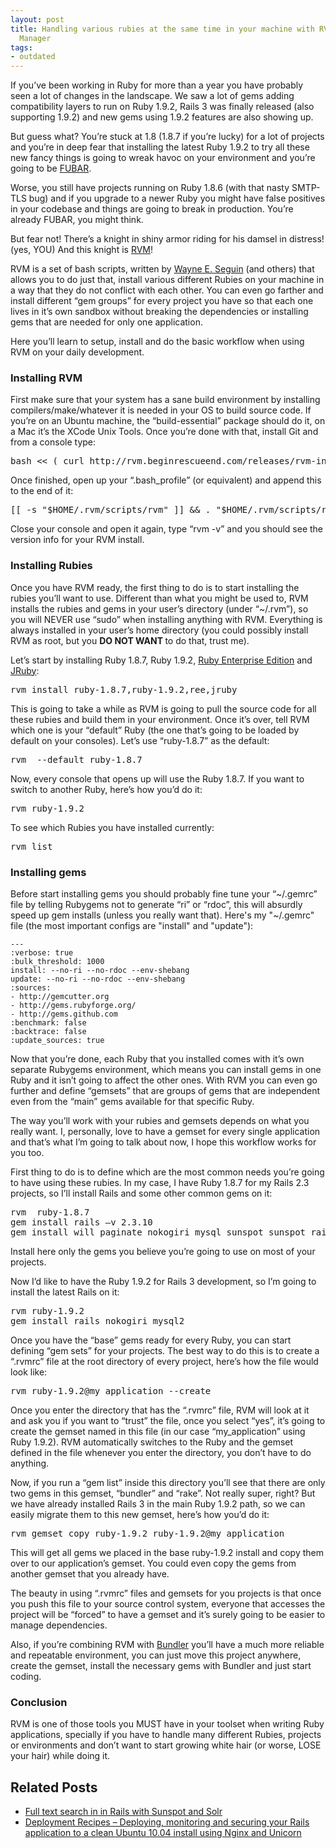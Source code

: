 ```yaml
---
layout: post
title: Handling various rubies at the same time in your machine with RVM – Ruby Version
  Manager
tags:
- outdated
---
```


If you’ve been working in Ruby for more than a year you have probably seen a lot of changes in the landscape. We saw a lot of gems adding compatibility layers to run on Ruby 1.9.2, Rails 3 was finally released (also supporting 1.9.2) and new gems using 1.9.2 features are also showing up.

But guess what? You’re stuck at 1.8 (1.8.7 if you’re lucky) for a lot of projects and you’re in deep fear that installing the latest Ruby 1.9.2 to try all these new fancy things is going to wreak havoc on your environment and you’re going to be <a href="http://en.wikipedia.org/wiki/FUBAR">FUBAR</a>.

Worse, you still have projects running on Ruby 1.8.6 (with that nasty SMTP-TLS bug) and if you upgrade to a newer Ruby you might have false positives in your codebase and things are going to break in production. You’re already FUBAR, you might think.

But fear not! There’s a knight in shiny armor riding for his damsel in distress! (yes, YOU) And this knight is <a href="http://rvm.beginrescueend.com/">RVM</a>!

RVM is a set of bash scripts, written by <a href="http://twitter.com/#!/wayneeseguin">Wayne E. Seguin</a> (and others) that allows you to do just that, install various different Rubies on your machine in a way that they do not conflict with each other. You can even go farther and install different “gem groups” for every project you have so that each one lives in it’s own sandbox without breaking the dependencies or installing gems that are needed for only one application.

Here you’ll learn to setup, install and do the basic workflow when using RVM on your daily development.

<h3>Installing RVM</h3>

First make sure that your system has a sane build environment by installing compilers/make/whatever it is needed in your OS to build source code. If you’re on an Ubuntu machine, the “build-essential” package should do it, on a Mac it’s the XCode Unix Tools. Once you’re done with that, install Git and from a console type:

<pre class="brush:shell">bash &lt;&lt; ( curl http://rvm.beginrescueend.com/releases/rvm-install-head )</pre>

Once finished, open up your “.bash_profile” (or equivalent) and append this to the end of it:

<pre class="brush:shell">[[ -s "$HOME/.rvm/scripts/rvm" ]] &amp;&amp; . "$HOME/.rvm/scripts/rvm"</pre>

Close your console and open it again, type “rvm -v” and you should see the version info for your RVM install.

<h3>Installing Rubies</h3>

Once you have RVM ready, the first thing to do is to start installing the rubies you’ll want to use. Different than what you might be used to, RVM installs the rubies and gems in your user’s directory (under “~/.rvm”), so you will NEVER use “sudo” when installing anything with RVM. Everything is always installed in your user’s home directory (you could possibly install RVM as root, but you <strong>DO NOT WANT </strong>to do that, trust me).

Let’s start by installing Ruby 1.8.7, Ruby 1.9.2, <a href="http://www.rubyenterpriseedition.com/">Ruby Enterprise Edition</a> and <a href="http://www.jruby.org/">JRuby</a>:

<pre class="brush:shell">rvm install ruby-1.8.7,ruby-1.9.2,ree,jruby</pre>

This is going to take a while as RVM is going to pull the source code for all these rubies and build them in your environment. Once it’s over, tell RVM which one is your “default” Ruby (the one that’s going to be loaded by default on your consoles). Let’s use “ruby-1.8.7” as the default:

<pre class="brush:shell">rvm  --default ruby-1.8.7</pre>

Now, every console that opens up will use the Ruby 1.8.7. If you want to switch to another Ruby, here’s how you’d do it:

<pre class="brush:shell">rvm ruby-1.9.2</pre>

To see which Rubies you have installed currently:

<pre class="brush:shell">rvm list</pre>

<h3>Installing gems</h3>

Before start installing gems you should probably fine tune your “~/.gemrc” file by telling Rubygems not to generate “ri” or “rdoc”, this will absurdly speed up gem installs (unless you really want that). Here's my "~/.gemrc" file (the most important configs are "install" and "update"):

<pre><code>---
:verbose: true
:bulk_threshold: 1000
install: --no-ri --no-rdoc --env-shebang
update: --no-ri --no-rdoc --env-shebang
:sources:
- http://gemcutter.org
- http://gems.rubyforge.org/
- http://gems.github.com
:benchmark: false
:backtrace: false
:update_sources: true</code></pre>

Now that you’re done, each Ruby that you installed comes with it’s own separate Rubygems environment, which means you can install gems in one Ruby and it isn’t going to affect the other ones. With RVM you can even go further and define “gemsets” that are groups of gems that are independent even from the “main” gems available for that specific Ruby.

The way you’ll work with your rubies and gemsets depends on what you really want. I, personally, love to have a gemset for every single application and that’s what I’m going to talk about now, I hope this workflow works for you too.

First thing to do is to define which are the most common needs you’re going to have using these rubies. In my case, I have Ruby 1.8.7 for my Rails 2.3 projects, so I’ll install Rails and some other common gems on it:

<pre class="brush:shell">rvm  ruby-1.8.7
gem install rails –v 2.3.10
gem install will_paginate nokogiri mysql sunspot sunspot_rails</pre>

Install here only the gems you believe you’re going to use on most of your projects.

Now I’d like to have the Ruby 1.9.2 for Rails 3 development, so I’m going to install the latest Rails on it:

<pre class="brush:shell">rvm ruby-1.9.2
gem install rails nokogiri mysql2</pre>

Once you have the “base” gems ready for every Ruby, you can start defining “gem sets” for your projects. The best way to do this is to create a “.rvmrc” file at the root directory of every project, here’s how the file would look like:

<pre class="brush:shell">rvm ruby-1.9.2@my_application --create</pre>

Once you enter the directory that has the “.rvmrc” file, RVM will look at it and ask you if you want to “trust” the file, once you select “yes”, it’s going to create the gemset named in this file (in our case “my_application” using Ruby 1.9.2). RVM automatically switches to the Ruby and the gemset defined in the file whenever you enter the directory, you don’t have to do anything.

Now, if you run a “gem list” inside this directory you’ll see that there are only two gems in this gemset, “bundler” and “rake”. Not really super, right? But we have already installed Rails 3 in the main Ruby 1.9.2 path, so we can easily migrate them to this new gemset, here’s how you’d do it:

<pre class="brush:shell">rvm gemset copy ruby-1.9.2 ruby-1.9.2@my_application</pre>

This will get all gems we placed in the base ruby-1.9.2 install and copy them over to our application’s gemset. You could even copy the gems from another gemset that you already have.

The beauty in using “.rvmrc” files and gemsets for you projects is that once you push this file to your source control system, everyone that accesses the project will be “forced” to have a gemset and it’s surely going to be easier to manage dependencies.

Also, if you’re combining RVM with <a href="http://gembundler.com/">Bundler</a> you’ll have a much more reliable and repeatable environment, you can just move this project anywhere, create the gemset, install the necessary gems with Bundler and just start coding.

<h3>Conclusion</h3>

RVM is one of those tools you MUST have in your toolset when writing Ruby applications, specially if you have to handle many different Rubies, projects or environments and don’t want to start growing white hair (or worse, LOSE your hair) while doing it.

<h2>Related Posts</h2>

<ul>
<li> <a href="http://techbot.me/2011/01/full-text-search-in-in-rails-with-sunspot-and-solr/">Full text search in in Rails with Sunspot and Solr </a> </li>
<li> <a href="http://techbot.me/2010/08/deployment-recipes-deploying-monitoring-and-securing-your-rails-application-to-a-clean-ubuntu-10-04-install-using-nginx-and-unicorn/">Deployment Recipes – Deploying, monitoring and securing your Rails application to a clean Ubuntu 10.04 install using Nginx and Unicorn</a> </li>
</ul>
